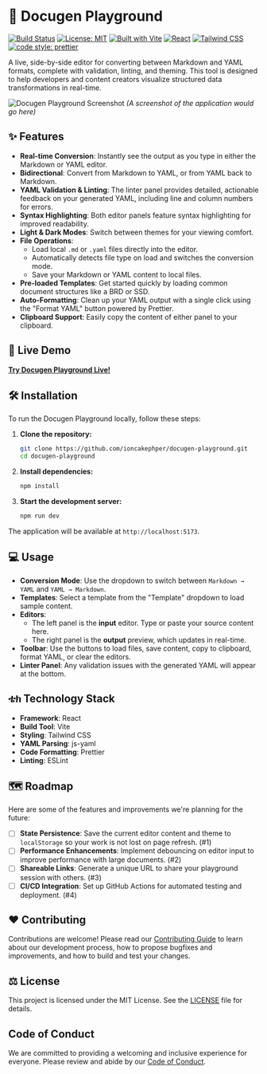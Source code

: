 # 🧪 Docugen Playground

[![Build Status](https://img.shields.io/travis/com/ioncakephper/docugen-playground.svg?style=for-the-badge)](https://travis-ci.com/ioncakephper/docugen-playground)
[![License: MIT](https://img.shields.io/badge/License-MIT-yellow.svg?style=for-the-badge)](https://opensource.org/licenses/MIT)
[![Built with Vite](https://img.shields.io/badge/Vite-B73BFE?style=for-the-badge&logo=vite&logoColor=FFD62E)](https://vitejs.dev/)
[![React](https://img.shields.io/badge/React-20232A?style=for-the-badge&logo=react&logoColor=61DAFB)](https://reactjs.org/)
[![Tailwind CSS](https://img.shields.io/badge/Tailwind_CSS-38B2AC?style=for-the-badge&logo=tailwind-css&logoColor=white)](https://tailwindcss.com/)
[![code style: prettier](https://img.shields.io/badge/code_style-prettier-ff69b4.svg?style=for-the-badge)](https://github.com/prettier/prettier)

A live, side-by-side editor for converting between Markdown and YAML formats, complete with validation, linting, and theming. This tool is designed to help developers and content creators visualize structured data transformations in real-time.

![Docugen Playground Screenshot](./.github/assets/screenshot.png)
_(A screenshot of the application would go here)_

## ✨ Features

- **Real-time Conversion**: Instantly see the output as you type in either the Markdown or YAML editor.
- **Bidirectional**: Convert from Markdown to YAML, or from YAML back to Markdown.
- **YAML Validation & Linting**: The linter panel provides detailed, actionable feedback on your generated YAML, including line and column numbers for errors.
- **Syntax Highlighting**: Both editor panels feature syntax highlighting for improved readability.
- **Light & Dark Modes**: Switch between themes for your viewing comfort.
- **File Operations**:
  - Load local `.md` or `.yaml` files directly into the editor.
  - Automatically detects file type on load and switches the conversion mode.
  - Save your Markdown or YAML content to local files.
- **Pre-loaded Templates**: Get started quickly by loading common document structures like a BRD or SSD.
- **Auto-Formatting**: Clean up your YAML output with a single click using the "Format YAML" button powered by Prettier.
- **Clipboard Support**: Easily copy the content of either panel to your clipboard.

## 🚀 Live Demo

[**Try Docugen Playground Live!**](https://ioncakephper.github.io/docugen-playground/)

## 🛠️ Installation

To run the Docugen Playground locally, follow these steps:

1. **Clone the repository:**

    ```bash
    git clone https://github.com/ioncakephper/docugen-playground.git
    cd docugen-playground
    ```

2. **Install dependencies:**

    ```bash
    npm install
    ```

3. **Start the development server:**

    ```bash
    npm run dev
    ```

The application will be available at `http://localhost:5173`.

## 💻 Usage

- **Conversion Mode**: Use the dropdown to switch between `Markdown → YAML` and `YAML → Markdown`.
- **Templates**: Select a template from the "Template" dropdown to load sample content.
- **Editors**:
  - The left panel is the **input** editor. Type or paste your source content here.
  - The right panel is the **output** preview, which updates in real-time.
- **Toolbar**: Use the buttons to load files, save content, copy to clipboard, format YAML, or clear the editors.
- **Linter Panel**: Any validation issues with the generated YAML will appear at the bottom.

## ቴክ Technology Stack

- **Framework**: React
- **Build Tool**: Vite
- **Styling**: Tailwind CSS
- **YAML Parsing**: js-yaml
- **Code Formatting**: Prettier
- **Linting**: ESLint

## 🗺️ Roadmap

Here are some of the features and improvements we're planning for the future:

- [ ] **State Persistence**: Save the current editor content and theme to `localStorage` so your work is not lost on page refresh. (#1)
- [ ] **Performance Enhancements**: Implement debouncing on editor input to improve performance with large documents. (#2)
- [ ] **Shareable Links**: Generate a unique URL to share your playground session with others. (#3)
- [ ] **CI/CD Integration**: Set up GitHub Actions for automated testing and deployment. (#4)

## ❤️ Contributing

Contributions are welcome! Please read our [Contributing Guide](CONTRIBUTING.md) to learn about our development process, how to propose bugfixes and improvements, and how to build and test your changes.

## ⚖️ License

This project is licensed under the MIT License. See the [LICENSE](LICENSE) file for details.

## Code of Conduct

We are committed to providing a welcoming and inclusive experience for everyone. Please review and abide by our [Code of Conduct](CODE_OF_CONDUCT.md).
